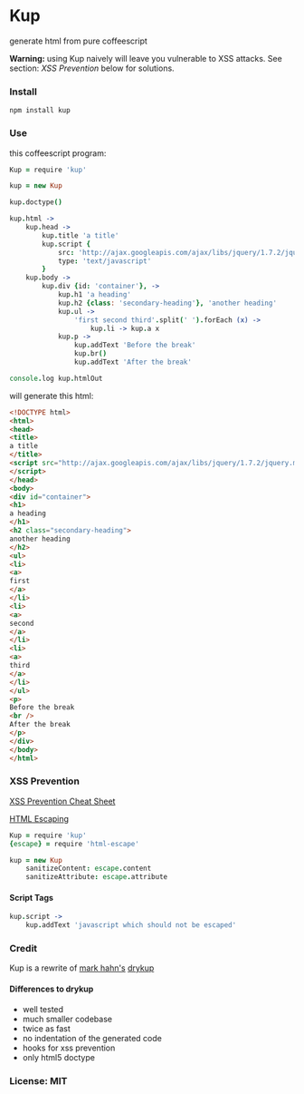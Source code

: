 # Kup

generate html from pure coffeescript

**Warning:** using Kup naively will leave you vulnerable to XSS attacks.
See section: *XSS Prevention* below for solutions.

### Install

    npm install kup

### Use

this coffeescript program:

```coffeescript
Kup = require 'kup'

kup = new Kup

kup.doctype()

kup.html ->
    kup.head ->
        kup.title 'a title'
        kup.script {
            src: 'http://ajax.googleapis.com/ajax/libs/jquery/1.7.2/jquery.min.js'
            type: 'text/javascript'
        }
    kup.body ->
        kup.div {id: 'container'}, ->
            kup.h1 'a heading'
            kup.h2 {class: 'secondary-heading'}, 'another heading'
            kup.ul ->
                'first second third'.split(' ').forEach (x) ->
                    kup.li -> kup.a x
            kup.p ->
                kup.addText 'Before the break'
                kup.br()
                kup.addText 'After the break'

console.log kup.htmlOut
```

will generate this html:

```html
<!DOCTYPE html>
<html>
<head>
<title>
a title
</title>
<script src="http://ajax.googleapis.com/ajax/libs/jquery/1.7.2/jquery.min.js" type="text/javascript">
</script>
</head>
<body>
<div id="container">
<h1>
a heading
</h1>
<h2 class="secondary-heading">
another heading
</h2>
<ul>
<li>
<a>
first
</a>
</li>
<li>
<a>
second
</a>
</li>
<li>
<a>
third
</a>
</li>
</ul>
<p>
Before the break
<br />
After the break
</p>
</div>
</body>
</html>
```

### XSS Prevention

[XSS Prevention Cheat Sheet](https://www.owasp.org/index.php/XSS_%28Cross_Site_Scripting%29_Prevention_Cheat_Sheet)

[HTML Escaping](http://wonko.com/post/html-escaping)

```coffeescript
Kup = require 'kup'
{escape} = require 'html-escape'

kup = new Kup
    sanitizeContent: escape.content
    sanitizeAttribute: escape.attribute
```

#### Script Tags

```coffeescript
kup.script ->
    kup.addText 'javascript which should not be escaped'
```

### Credit

Kup is a rewrite of [mark hahn's](https://github.com/mark-hahn) [drykup](https://github.com/mark-hahn/drykup)

#### Differences to drykup

- well tested
- much smaller codebase
- twice as fast
- no indentation of the generated code
- hooks for xss prevention
- only html5 doctype

### License: MIT
